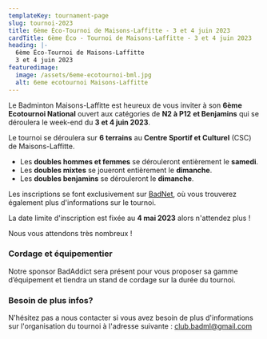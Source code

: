 ```yaml
---
templateKey: tournament-page
slug: tournoi-2023
title: 6ème Éco-Tournoi de Maisons-Laffitte - 3 et 4 juin 2023
cardTitle: 6ème Éco - Tournoi de Maisons-Laffitte - 3 et 4 juin 2023
heading: |-
  6ème Éco-Tournoi de Maisons-Laffitte
  3 et 4 juin 2023
featuredimage:
  image: /assets/6eme-ecotournoi-bml.jpg
  alt: 6eme ecotournoi Maisons-Laffitte
---
```

Le Badminton Maisons-Laffitte est heureux de vous inviter à son **6ème Ecotournoi National** ouvert aux catégories de **N2 à P12** **et Benjamins** qui se déroulera le week-end du **3 et 4 juin 2023**.

Le tournoi se déroulera sur **6 terrains** au **Centre Sportif et Culturel** (CSC) de Maisons-Laffitte.

* Les **doubles hommes et femmes** se dérouleront entièrement le **samedi**.
* Les **doubles mixtes** se joueront entièrement le **dimanche**.
* Les **doubles benjamins** se dérouleront le **dimanche**.

L﻿es inscriptions se font exclusivement sur [BadNet](target_blank:https://v5.badnet.org/tournoi/public?eventid=18369&fbclid=IwAR3ASEoQI5ekahiuldDfMOWcuuPNar8BKMdNtrSCtyqlwQi5TFPHGL1OYH4), où vous trouverez également plus d'informations sur le tournoi.

L﻿a date limite d'inscription est fixée au **4 mai 2023** alors n'attendez plus !

N﻿ous vous attendons très nombreux !

### Cordage et équipementier

Notre sponsor BadAddict sera présent pour vous proposer sa gamme d’équipement et tiendra un stand de cordage sur la durée du tournoi.

### Besoin de plus infos?

N'hésitez pas a nous contacter si vous avez besoin de plus d'informations sur l'organisation du tournoi à l'adresse suivante : [club.badml@gmail.com](target_blank:mailto:club.badml@gmail.com)
